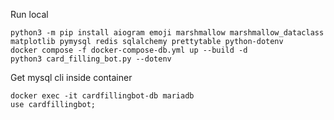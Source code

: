 Run local

```
python3 -m pip install aiogram emoji marshmallow marshmallow_dataclass matplotlib pymysql redis sqlalchemy prettytable python-dotenv
docker compose -f docker-compose-db.yml up --build -d
python3 card_filling_bot.py --dotenv
```

Get mysql cli inside container

```
docker exec -it cardfillingbot-db mariadb
use cardfillingbot;
```

